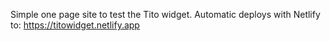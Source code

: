 Simple one page site to test the Tito widget. Automatic deploys with Netlify to: https://titowidget.netlify.app

